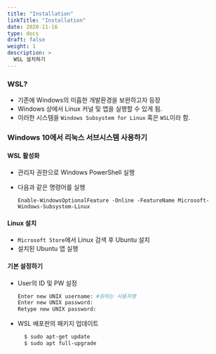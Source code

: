 ```yaml
---
title: "Installation"
linkTitle: "Installation"
date: 2020-11-16
type: docs
draft: false
weight: 1
description: >
  WSL 설치하기
---
```


### WSL?

-	기존에 Windows의 미흡한 개발환경을 보완하고자 등장
-	Windows 상에서 Linux 커널 및 앱을 실행할 수 있게 됨.
-	이러한 시스템을 `Windows Subsystem for Linux` 혹은 `WSL`이라 함.

### Windows 10에서 리눅스 서브시스템 사용하기

#### WSL 활성화

-	관리자 권한으로 Windows PowerShell 실행
-	다음과 같은 명령어를 실행

	`Enable-WindowsOptionalFeature -Online -FeatureName Microsoft-Windows-Subsystem-Linux`

#### Linux 설치

-	`Microsoft Store`에서 Linux 검색 후 Ubuntu 설치
-	설치된 Ubuntu 앱 실행

#### 기본 설정하기

-	User의 ID 및 PW 설정

	```Bash
	Enter new UNIX username: #원하는 사용자명
	Enter new UNIX password:
	Retype new UNIX password:
	```

-	WSL 배포판의 패키지 업데이트

	```Bash
	  $ sudo apt-get update
	  $ sudo apt full-upgrade
	```
